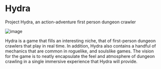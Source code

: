# Hydra
Project Hydra, an action-adventure first person dungeon crawler

![image](https://user-images.githubusercontent.com/66841371/143542075-78f8f991-a035-4377-abbd-dc12256686cc.png)

Hydra is a game that fills an interesting niche, that of first-person dungeon crawlers that play in real time. In addition, Hydra also contains a handful of mechanics that are common in roguelike, and soulslike games. The vision for the game is to neatly encapsulate the feel and atmosphere of dungeon crawling in a single immersive experience that Hydra will provide.
